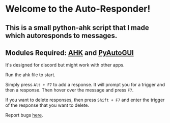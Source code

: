 # Welcome to the Auto-Responder!
## This is a small python-ahk script that I made which autoresponds to messages.
## Modules Required: [AHK](autohotkey.com) and [PyAutoGUI](https://pypi.org/project/PyAutoGUI/)
It's designed for discord but might work with other apps.

Run the ahk file to start.

Simply press `Alt + F7` to add a response.
It will prompt you for a trigger and then a response.
Then hover over the message and press `F7`.

If you want to delete responses, then press `Shift + F7` and enter the trigger of the response that you want to delete.

Report bugs [here](https://github.com/prokenz101/auto-responder/issues).